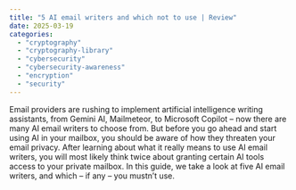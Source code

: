 ```yaml
---
title: "5 AI email writers and which not to use | Review"
date: 2025-03-19
categories: 
  - "cryptography"
  - "cryptography-library"
  - "cybersecurity"
  - "cybersecurity-awareness"
  - "encryption"
  - "security"
---
```


Email providers are rushing to implement artificial intelligence writing assistants, from Gemini AI, Mailmeteor, to Microsoft Copilot – now there are many AI email writers to choose from. But before you go ahead and start using AI in your mailbox, you should be aware of how they threaten your email privacy. After learning about what it really means to use AI email writers, you will most likely think twice about granting certain AI tools access to your private mailbox. In this guide, we take a look at five AI email writers, and which – if any – you mustn’t use.
